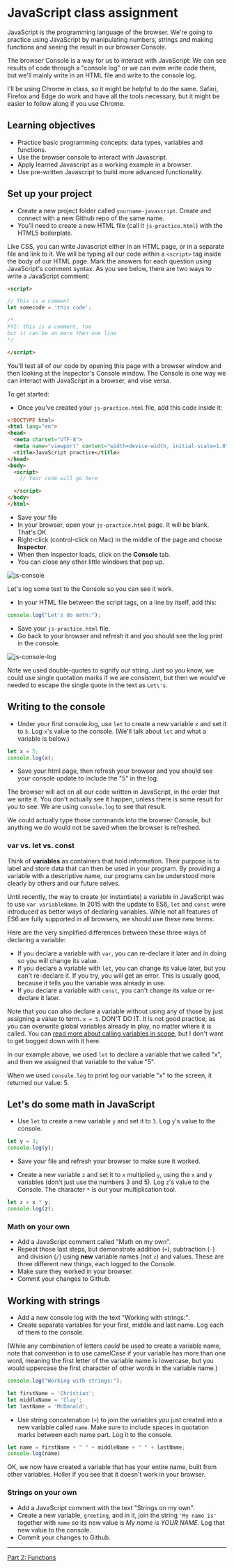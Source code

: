 # JavaScript class assignment

JavaScript is the programming language of the browser. We're going to practice using JavaScript by manipulating numbers, strings and making functions and seeing the result in our browser Console.

The browser Console is a way for us to interact with JavaScript: We can see results of code through a "console log" or we can even write code there, but we'll mainly write in an HTML file and write to the console log.

I'll be using Chrome in class, so it might be helpful to do the same. Safari, Firefox and Edge do work and have all the tools necessary, but it might be easier to follow along if you use Chrome.

## Learning objectives

- Practice basic programming concepts: data types, variables and functions.
- Use the browser console to interact with Javascript.
- Apply learned Javascript as a working example in a browser.
- Use pre-written Javascript to build more advanced functionality.

## Set up your project

- Create a new project folder called `yourname-javascript`. Create and connect with a new Github repo of the same name.
- You'll need to create a new HTML file (call it `js-practice.html`) with the HTML5 boilerplate.

Like CSS, you can write Javascript either in an HTML page, or in a separate file and link to it. We will be typing all our code within a `<script>` tag inside the body of our HTML page. Mark the answers for each question using JavaScript's comment syntax. As you see below, there are two ways to write a JavaScript comment:

```html
<script>

// This is a comment
let somecode = 'this code';

/*
FYI: this is a comment, too
but it can be on more then one line
*/

</script>
```

You'll test all of our code by opening this page with a browser window and then looking at the Inspector's Console window. The Console is one way we can interact with JavaScript in a browser, and vise versa.

To get started:

- Once you've created your `js-practice.html` file, add this code inside it:

```html
<!DOCTYPE html>
<html lang="en">
<head>
  <meta charset="UTF-8">
  <meta name="viewport" content="width=device-width, initial-scale=1.0">
  <title>JavaScript practice</title>
</head>
<body>
  <script>
    // Your code will go here

  </script>
</body>
</html>
```

- Save your file
- In your browser, open your `js-practice.html` page. It will be blank. That's OK.
- Right-click (control-click on Mac) in the middle of the page and choose **Inspector**.
- When then Inspector loads, click on the **Console** tab.
- You can close any other little windows that pop up.

![js-console](../images/js-console.gif)

Let's log some text to the Console so you can see it work.

- In your HTML file between the script tags, on a line by itself, add this:

```js
console.log("Let's do math:");
```

- Save your `js-practice.html` file.
- Go back to your browser and refresh it and you should see the log print in the console.

![js-console-log](../images/js-console-log.png)

Note we used double-quotes to signify our string. Just so you know, we could use single quotation marks if we are consistent, but then we would've needed to escape the single quote in the text as `Let\'s`.

## Writing to the console

- Under your first console.log, use `let` to create a new variable `x` and set it to `5`. Log `x`'s value to the console. (We'll talk about `let` and what a variable is below.)

```js
let x = 5;
console.log(x);
```

- Save your html page, then refresh your browser and you should see your console update to include the "5" in the log.

The browser will act on all our code written in JavaScript, in the order that we write it. You don't actually see it happen, unless there is some result for you to see. We are using `console.log` to see that result.

We could actually type those commands into the browser Console, but anything we do would not be saved when the browser is refreshed.

### var vs. let vs. const

Think of **variables** as containers that hold information. Their purpose is to label and store data that can then be used in your program. By providing a variable with a descriptive name, our programs can be understood more clearly by others and our future selves.

Until recently, the way to create (or instantiate) a variable in JavaScript was to use `var variableName`. In 2015 with the update to ES6, `let` and `const` were introduced as better ways of declaring variables. While not all features of ES6 are fully supported in all browsers, we should use these new terms.

Here are the very simplified differences between these three ways of declaring a variable:

- If you declare a variable with `var`, you can re-declare it later and in doing so you will change its value.
- If you declare a variable with `let`, you can change its value later, but you can't re-declare it. If you try, you will get an error. This is usually good, because it tells you the variable was already in use.
- If you declare a variable with `const`, you can't change its value or re-declare it later.

Note that you can also declare a variable without using any of those by just assigning a value to term. `x = 5`. DON'T DO IT. It is not good practice, as you can overwrite global variables already in play, no matter where it is called. You can [read more about calling variables in scope](https://wesbos.com/javascript-scoping/), but I don't want to get bogged down with it here.

In our example above, we used `let` to declare a variable that we called "x", and then we assigned that variable to the value "5".

When we used `console.log` to print log our variable "x" to the screen, it returned our value: 5.

## Let's do some math in JavaScript

- Use `let` to create a new variable `y` and set it to `3`. Log `y`'s value to the console.

```js
let y = 3;
console.log(y);
```

- Save your file and refresh your browser to make sure it worked.

- Create a new variable `z` and set it to `x` multiplied `y`, using the `x` and `y` variables (don't just use the numbers 3 and 5). Log `z`'s value to the Console. The character `*` is our your multiplication tool.

```js
let z = x * y;
console.log(z);
```

### Math on your own

- Add a JavaScript comment called "Math on my own".
- Repeat those last steps, but demonstrate addition (`+`), subtraction (`-`) and division (`/`) using **new** variable names (not `z`) and values. These are three different new things, each logged to the Console.
- Make sure they worked in your browser.
- Commit your changes to Github.

## Working with strings

- Add a new console log with the text "Working with strings:".
- Create separate variables for your first, middle and last name. Log each of them to the console.

(While any combination of letters _could_ be used to create a variable name, note that convention is to use camelCase if your variable has more than one word, meaning the first letter of the variable name is lowercase, but you would uppercase the first character of other words in the variable name.)

```js
console.log("Working with strings:");

let firstName = 'Christian';
let middleName = 'Clay';
let lastName = 'McDonald';
```

- Use string concatenation (`+`) to join the variables you just created into a new variable called `name`. Make sure to include spaces in quotation marks between each name part. Log it to the console.

```js
let name = firstName + " " + middleName + " " + lastName;
console.log(name)
```

OK, we now have created a variable that has your entire name, built from other variables. Holler if you see that it doesn't work in your browser.

### Strings on your own

- Add a JavaScript comment with the text "Strings on my own".
- Create a new variable, `greeting`, and in it, join the string `'My name is'` together with `name` so its new value is *My name is YOUR NAME*. Log that new value to the console.
- Commit your changes to Github.

---

[Part 2: Functions](js-class-02.md)